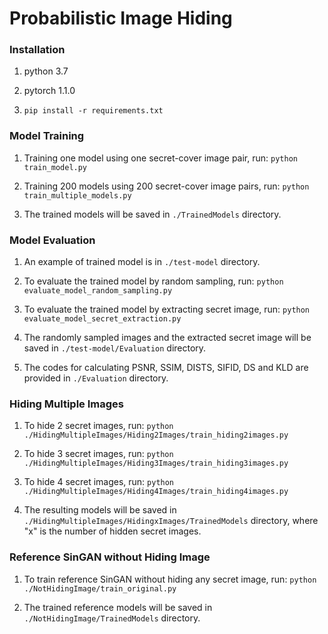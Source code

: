 # Probabilistic Image Hiding

### Installation
1. python 3.7

2. pytorch 1.1.0

3. ``pip install -r requirements.txt``

### Model Training
1. Training one model using one secret-cover image pair, run: ``python train_model.py``

2. Training 200 models using 200 secret-cover image pairs, run: ``python train_multiple_models.py``

3. The trained models will be saved in ``./TrainedModels`` directory.

### Model Evaluation
1. An example of trained model is in ``./test-model`` directory.

2. To evaluate the trained model by random sampling, run: ``python evaluate_model_random_sampling.py``

3. To evaluate the trained model by extracting secret image, run: ``python evaluate_model_secret_extraction.py``

4. The randomly sampled images and the extracted secret image will be saved in ``./test-model/Evaluation`` directory.

5. The codes for calculating PSNR, SSIM, DISTS, SIFID, DS and KLD are provided in ``./Evaluation`` directory.

### Hiding Multiple Images
1. To hide 2 secret images, run: ``python ./HidingMultipleImages/Hiding2Images/train_hiding2images.py``

2. To hide 3 secret images, run: ``python ./HidingMultipleImages/Hiding3Images/train_hiding3images.py``

3. To hide 4 secret images, run: ``python ./HidingMultipleImages/Hiding4Images/train_hiding4images.py``

4. The resulting models will be saved in ``./HidingMultipleImages/HidingxImages/TrainedModels`` directory, where "x" is the number of hidden secret images.

### Reference SinGAN without Hiding Image
1. To train reference SinGAN without hiding any secret image, run: ``python ./NotHidingImage/train_original.py``

2. The trained reference models will be saved in ``./NotHidingImage/TrainedModels`` directory.
